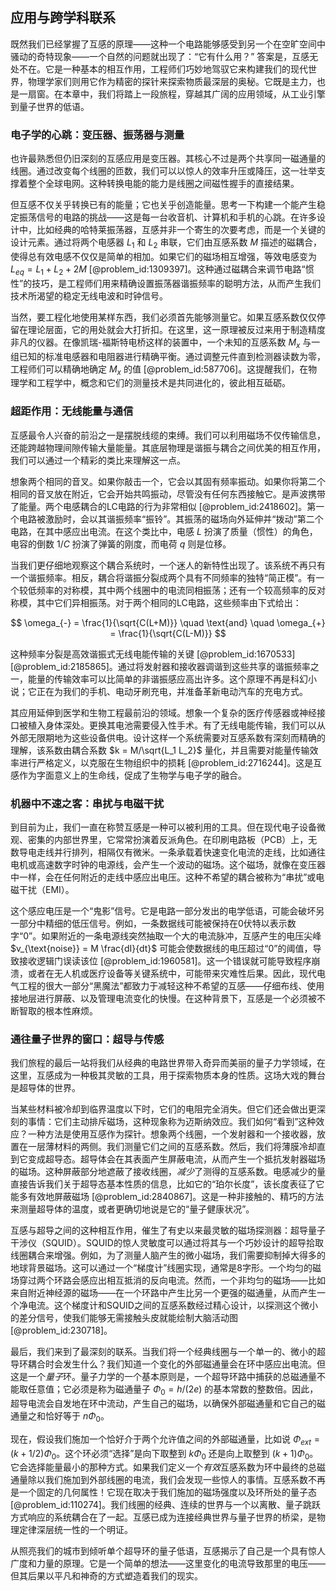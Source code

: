 ## 应用与跨学科联系

既然我们已经掌握了互感的原理——这种一个电路能够感受到另一个在空旷空间中骚动的奇特现象——一个自然的问题就出现了：“它有什么用？” 答案是，互感无处不在。它是一种基本的相互作用，工程师们巧妙地驾驭它来构建我们的现代世界，物理学家们则用它作为精密的探针来探索物质最深层的奥秘。它既是主力，也是一扇窗。在本章中，我们将踏上一段旅程，穿越其广阔的应用领域，从工业引擎到量子世界的低语。

### 电子学的心跳：变压器、振荡器与测量

也许最熟悉但仍旧深刻的互感应用是变压器。其核心不过是两个共享同一磁通量的线圈。通过改变每个线圈的匝数，我们可以以惊人的效率升压或降压，这一壮举支撑着整个全球电网。这种转换电能的能力是线圈之间磁性握手的直接结果。

但互感不仅关乎转换已有的能量；它也关乎创造能量。思考一下构建一个能产生稳定振荡信号的电路的挑战——这是每一台收音机、计算机和手机的心跳。在许多设计中，比如经典的哈特莱振荡器，互感并非一个寄生的次要考虑，而是一个关键的设计元素。通过将两个电感器 $L_1$ 和 $L_2$ 串联，它们由互感系数 $M$ 描述的磁耦合，使得总有效电感不仅仅是简单的相加。如果它们的磁场相互增强，等效电感变为 $L_{eq} = L_1 + L_2 + 2M$ [@problem_id:1309397]。这种通过磁耦合来调节电路“惯性”的技巧，是工程师们用来精确设置振荡器谐振频率的聪明方法，从而产生我们技术所渴望的稳定无线电波和时钟信号。

当然，要工程化地使用某样东西，我们必须首先能够测量它。如果互感系数仅仅停留在理论层面，它的用处就会大打折扣。在这里，这一原理被反过来用于制造精度非凡的仪器。在像凯瑞-福斯特电桥这样的装置中，一个未知的互感系数 $M_x$ 与一组已知的标准电感器和电阻器进行精确平衡。通过调整元件直到检测器读数为零，工程师们可以精确地确定 $M_x$ 的值 [@problem_id:587706]。这提醒我们，在物理学和工程学中，概念和它们的测量技术是共同进化的，彼此相互砥砺。

### 超距作用：无线能量与通信

互感最令人兴奋的前沿之一是摆脱线缆的束缚。我们可以利用磁场不仅传输信息，还能跨越物理间隙传输大量能量。其底层物理是谐振与耦合之间优美的相互作用，我们可以通过一个精彩的类比来理解这一点。

想象两个相同的音叉。如果你敲击一个，它会以其固有频率振动。如果你将第二个相同的音叉放在附近，它会开始共鸣振动，尽管没有任何东西接触它。是声波携带了能量。两个电感耦合的LC电路的行为非常相似 [@problem_id:2418602]。第一个电路被激励时，会以其谐振频率“振铃”。其振荡的磁场向外延伸并“拨动”第二个电路，在其中感应出电流。在这个类比中，电感 $L$ 扮演了质量（惯性）的角色，电容的倒数 $1/C$ 扮演了弹簧的刚度，而电荷 $q$ 则是位移。

当我们更仔细地观察这个耦合系统时，一个迷人的新特性出现了。该系统不再只有一个谐振频率。相反，耦合将谐振分裂成两个具有不同频率的独特“简正模”。有一个较低频率的对称模，其中两个线圈中的电流同相振荡；还有一个较高频率的反对称模，其中它们异相振荡。对于两个相同的LC电路，这些频率由下式给出：

$$ \omega_{-} = \frac{1}{\sqrt{C(L+M)}} \quad \text{and} \quad \omega_{+} = \frac{1}{\sqrt{C(L-M)}} $$

这种频率分裂是高效谐振式无线电能传输的关键 [@problem_id:1670533] [@problem_id:2185865]。通过将发射器和接收器调谐到这些共享的谐振频率之一，能量的传输效率可以比简单的非谐振感应高出许多。这个原理不再是科幻小说；它正在为我们的手机、电动牙刷充电，并准备革新电动汽车的充电方式。

其应用延伸到医学和生物工程最前沿的领域。想象一个复杂的医疗传感器或神经接口被植入身体深处。更换其电池需要侵入性手术。有了无线电能传输，我们可以从外部无限期地为这些设备供电。设计这样一个系统需要对互感系数有深刻而精确的理解，该系数由耦合系数 $k = M/\sqrt{L_1 L_2}$ 量化，并且需要对能量传输效率进行严格定义，以克服在生物组织中的损耗 [@problem_id:2716244]。这是互感作为字面意义上的生命线，促成了生物学与电子学的融合。

### 机器中不速之客：串扰与电磁干扰

到目前为止，我们一直在称赞互感是一种可以被利用的工具。但在现代电子设备微观、密集的内部世界里，它常常扮演着反派角色。在印刷电路板（PCB）上，无数导电走线并行排列，相隔仅有微米。一条承载着快速变化电流的走线，比如通往电机或高速数字时钟的电源线，会产生一个波动的磁场。这个磁场，就像在变压器中一样，会在任何附近的走线中感应出电压。这种不希望的耦合被称为“串扰”或电磁干扰（EMI）。

这个感应电压是一个“鬼影”信号。它是电路一部分发出的电学低语，可能会破坏另一部分中精细的低压信号。例如，一条数据线可能被保持在0伏特以表示数字“0”。如果附近的一条电源线突然抽取一个大的电流脉冲，互感产生的电压尖峰 $v_{\text{noise}} = M \frac{dI}{dt}$ 可能会使数据线的电压超过“0”的阈值，导致接收逻辑门误读该位 [@problem_id:1960581]。这一个错误就可能导致程序崩溃，或者在无人机或医疗设备等关键系统中，可能带来灾难性后果。因此，现代电气工程的很大一部分“黑魔法”都致力于减轻这种不希望的互感——仔细布线、使用接地层进行屏蔽、以及管理电流变化的快慢。在这种背景下，互感是一个必须被不断智取的根本性麻烦。

### 通往量子世界的窗口：超导与传感

我们旅程的最后一站将我们从经典的电路世界带入奇异而美丽的量子力学领域，在这里，互感成为一种极其灵敏的工具，用于探索物质本身的性质。这场大戏的舞台是超导体的世界。

当某些材料被冷却到临界温度以下时，它们的电阻完全消失。但它们还会做出更深刻的事情：它们主动排斥磁场，这种现象称为迈斯纳效应。我们如何“看到”这种效应？一种方法是使用互感作为探针。想象两个线圈，一个发射器和一个接收器，放置在一层薄材料的两侧。我们测量它们之间的互感系数。然后，我们将薄膜冷却直到它变成超导态。超导体会在其表面产生屏蔽电流，从而产生一个抵抗发射器磁场的磁场。这种屏蔽部分地遮蔽了接收线圈，*减少*了测得的互感系数。电感减少的量直接告诉我们关于超导态基本性质的信息，比如它的“珀尔长度”，该长度表征了它能多有效地屏蔽磁场 [@problem_id:2840867]。这是一种非接触的、精巧的方法来测量超导体的温度，或者更确切地说是它的“量子健康状况”。

互感与超导之间的这种相互作用，催生了有史以来最灵敏的磁场探测器：超导量子干涉仪（SQUID）。SQUID的惊人灵敏度可以通过将其与一个巧妙设计的超导拾取线圈耦合来增强。例如，为了测量人脑产生的微小磁场，我们需要抑制掉大得多的地球背景磁场。这可以通过一个“梯度计”线圈实现，通常是8字形。一个均匀的磁场穿过两个环路会感应出相互抵消的反向电流。然而，一个非均匀的磁场——比如来自附近神经源的磁场——在一个环路中产生比另一个更强的磁通量，从而产生一个净电流。这个梯度计和SQUID之间的互感系数经过精心设计，以探测这个微小的差分信号，使我们能够无需接触头皮就能绘制大脑活动图 [@problem_id:230718]。

最后，我们来到了最深刻的联系。当我们将一个经典线圈与一个单一的、微小的超导环耦合时会发生什么？我们知道一个变化的外部磁通量会在环中感应出电流。但这是一个*量子*环。量子力学的一个基本原则是，一个超导环路中捕获的总磁通量不能取任意值；它必须是称为磁通量子 $\Phi_0 = h/(2e)$ 的基本常数的整数倍。因此，超导电流会自发地在环中流动，产生自己的磁场，以确保外部磁通量和它自己的磁通量之和恰好等于 $n\Phi_0$。

现在，假设我们施加一个恰好介于两个允许值之间的外部磁通量，比如说 $\Phi_{ext} = (k + 1/2)\Phi_0$。这个环必须“选择”是向下取整到 $k\Phi_0$ 还是向上取整到 $(k+1)\Phi_0$。它会选择能量最小的那种方式。如果我们定义一个*有效*互感系数为环中最终的总磁通量除以我们施加到外部线圈的电流，我们会发现一些惊人的事情。互感系数不再是一个固定的几何属性！它现在取决于我们施加的磁场强度以及环所处的量子态 [@problem_id:110274]。我们线圈的经典、连续的世界与一个以离散、量子跳跃方式响应的系统耦合在了一起。互感已成为连接经典世界与量子世界的桥梁，是物理定律深层统一性的一个明证。

从照亮我们的城市到倾听单个超导环的量子低语，互感揭示了自己是一个具有惊人广度和力量的原理。它是一个简单的想法——这里变化的电流导致那里的电压——但其后果以平凡和神奇的方式塑造着我们的现实。